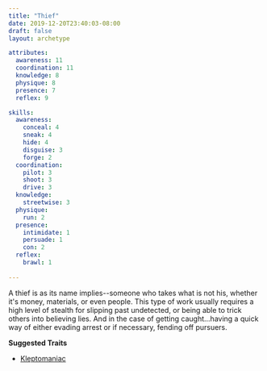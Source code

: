```yaml
---
title: "Thief"
date: 2019-12-20T23:40:03-08:00
draft: false
layout: archetype

attributes:
  awareness: 11
  coordination: 11
  knowledge: 8
  physique: 8
  presence: 7
  reflex: 9

skills:
  awareness:
    conceal: 4
    sneak: 4
    hide: 4
    disguise: 3
    forge: 2
  coordination:
    pilot: 3
    shoot: 3
    drive: 3
  knowledge:
    streetwise: 3
  physique:
    run: 2
  presence:
    intimidate: 1
    persuade: 1
    con: 2
  reflex:
    brawl: 1
    
---
```

A thief is as its name implies--someone who takes what is not his, whether it's money, materials, or even people. This type of work usually requires a high level of stealth for slipping past undetected, or being able to trick others into believing lies. And in the case of getting caught...having a quick way of either evading arrest or if necessary, fending off pursuers. 

**Suggested Traits**

- [Kleptomaniac](/systems/chargen/traits/kleptomaniac)
